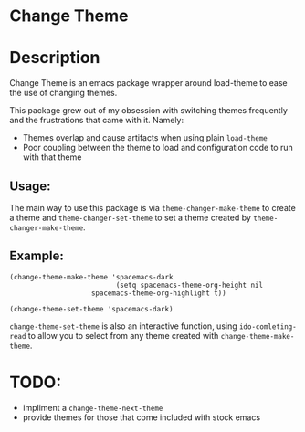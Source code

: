 Change Theme
=============

# Description
Change Theme is an emacs package wrapper around load-theme to ease the use of changing themes.

This package grew out of my obsession with switching themes frequently and the frustrations
that came with it.  Namely:

* Themes overlap and cause artifacts when using plain `load-theme`
* Poor coupling between the theme to load and configuration code to run with that theme

## Usage:

The main way to use this package is via `theme-changer-make-theme` to create a theme
and `theme-changer-set-theme` to set a theme created by `theme-changer-make-theme`.

## Example:

```
(change-theme-make-theme 'spacemacs-dark
                          (setq spacemacs-theme-org-height nil
			        spacemacs-theme-org-highlight t))

(change-theme-set-theme 'spacemacs-dark)
```

`change-theme-set-theme` is also an interactive function, using `ido-comleting-read`
to allow you to select from any theme created with `change-theme-make-theme`.

# TODO:

* impliment a `change-theme-next-theme`
* provide themes for those that come included with stock emacs